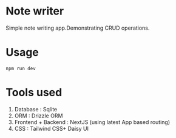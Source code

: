 # Note writer
Simple note writing app.Demonstrating CRUD operations.

# Usage
```
npm run dev
```

# Tools used
1. Database : Sqlite
2. ORM : Drizzle ORM
3. Frontend + Backend : NextJS (using latest App based routing) 
4. CSS : Tailwind CSS+ Daisy UI



